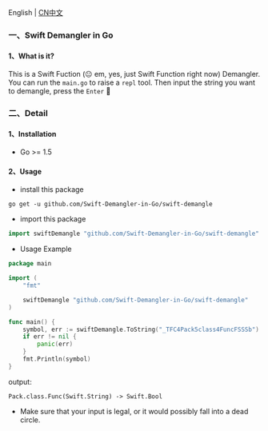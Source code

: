 English | [CN中文](README_ZH.md)

### 一、Swift Demangler in Go

#### 1、What is it?

This is a Swift Fuction (:neutral_face: em, yes, just Swift Function right now) Demangler. You can run the `main.go` to raise a `repl` tool. Then input the string you want to demangle, press the `Enter` :sparkling_heart:

### 二、Detail

#### 1、Installation

- Go >= 1.5 

#### 2、Usage
- install this package

```shell
go get -u github.com/Swift-Demangler-in-Go/swift-demangle
```

- import this package

```go
import swiftDemangle "github.com/Swift-Demangler-in-Go/swift-demangle"
```
- Usage Example

```go
package main

import (
	"fmt"

	swiftDemangle "github.com/Swift-Demangler-in-Go/swift-demangle"
)

func main() {
	symbol, err := swiftDemangle.ToString("_TFC4Pack5class4FuncFSSSb")
	if err != nil {
		panic(err)
	}
	fmt.Println(symbol)
}
```

output:

```
Pack.class.Func(Swift.String) -> Swift.Bool
```

- Make sure that your input is legal, or it would possibly fall into a dead circle.


